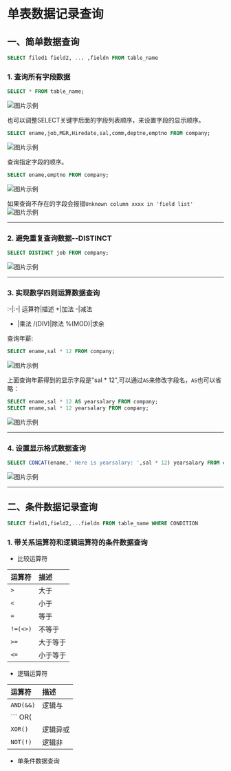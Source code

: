 # 单表数据记录查询
## 一、简单数据查询
```sql
SELECT filed1 field2, ... ,fieldn FROM table_name
```

### 1. 查询所有字段数据
```sql
SELECT * FROM table_name;
```
![图片示例](https://github.com/gneL1/mysql/blob/master/photos/%E4%BD%86%E8%A1%A8%E6%95%B0%E6%8D%AE%E8%AE%B0%E5%BD%95%E6%9F%A5%E8%AF%A2/select_simple_1.png)

也可以调整SELECT关键字后面的字段列表顺序，来设置字段的显示顺序。  
```sql
SELECT ename,job,MGR,Hiredate,sal,comm,deptno,emptno FROM company;
```
![图片示例](https://github.com/gneL1/mysql/blob/master/photos/%E4%BD%86%E8%A1%A8%E6%95%B0%E6%8D%AE%E8%AE%B0%E5%BD%95%E6%9F%A5%E8%AF%A2/select_simple_2.png)

查询指定字段的顺序。  
```sql
SELECT ename,emptno FROM company;
```
![图片示例](https://github.com/gneL1/mysql/blob/master/photos/%E4%BD%86%E8%A1%A8%E6%95%B0%E6%8D%AE%E8%AE%B0%E5%BD%95%E6%9F%A5%E8%AF%A2/select_simple_3.png)

如果查询不存在的字段会报错```Unknown column xxxx in 'field list' ```  
![图片示例](https://github.com/gneL1/mysql/blob/master/photos/%E4%BD%86%E8%A1%A8%E6%95%B0%E6%8D%AE%E8%AE%B0%E5%BD%95%E6%9F%A5%E8%AF%A2/select_simple_4.png)

***

### 2. 避免重复查询数据--DISTINCT
```sql
SELECT DISTINCT job FROM company;
```
![图片示例](https://github.com/gneL1/mysql/blob/master/photos/%E4%BD%86%E8%A1%A8%E6%95%B0%E6%8D%AE%E8%AE%B0%E5%BD%95%E6%9F%A5%E8%AF%A2/select_simple_DISTINCT_1.png)

***

### 3. 实现数学四则运算数据查询
:-|:-|
运算符|描述
+|加法
-|减法
* |乘法
/(DIV)|除法
%(MOD)|求余

查询年薪:  
```sql
SELECT ename,sal * 12 FROM company; 
```
![图片示例](https://github.com/gneL1/mysql/blob/master/photos/%E4%BD%86%E8%A1%A8%E6%95%B0%E6%8D%AE%E8%AE%B0%E5%BD%95%E6%9F%A5%E8%AF%A2/select_simple_math_1.png)

上面查询年薪得到的显示字段是"sal * 12",可以通过```AS```来修改字段名，```AS```也可以省略：  
```sql
SELECT ename,sal * 12 AS yearsalary FROM company;
SELECT ename,sal * 12 yearsalary FROM company;
```
![图片示例](https://github.com/gneL1/mysql/blob/master/photos/%E4%BD%86%E8%A1%A8%E6%95%B0%E6%8D%AE%E8%AE%B0%E5%BD%95%E6%9F%A5%E8%AF%A2/select_simple_math_2.png)

***

### 4. 设置显示格式数据查询
```sql
SELECT CONCAT(ename,' Here is yearsalary: ',sal * 12) yearsalary FROM company;
```
![图片示例](https://github.com/gneL1/mysql/blob/master/photos/%E4%BD%86%E8%A1%A8%E6%95%B0%E6%8D%AE%E8%AE%B0%E5%BD%95%E6%9F%A5%E8%AF%A2/select_simple_CONCAT_1.png)

***

## 二、条件数据记录查询
```sql
SELECT field1,field2,...fieldn FROM table_name WHERE CONDITION
```
### 1. 带关系运算符和逻辑运算符的条件数据查询
* 比较运算符  

运算符|描述
:-|:-|
```>``` | 大于
```<``` | 小于
```=``` | 等于
```!=(<>)``` | 不等于
```>=``` | 大于等于
```<=``` | 小于等于

* 逻辑运算符  

运算符|描述
:-|:-|
```AND(&&)``` | 逻辑与
``` OR(||) c``` | 逻辑或
```XOR()``` | 逻辑异或
```NOT(!)``` | 逻辑非

* 单条件数据查询
